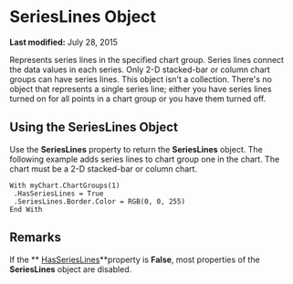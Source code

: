 
# SeriesLines Object

 **Last modified:** July 28, 2015

Represents series lines in the specified chart group. Series lines connect the data values in each series. Only 2-D stacked-bar or column chart groups can have series lines. This object isn't a collection. There's no object that represents a single series line; either you have series lines turned on for all points in a chart group or you have them turned off.

## Using the SeriesLines Object

Use the  **SeriesLines** property to return the **SeriesLines** object. The following example adds series lines to chart group one in the chart. The chart must be a 2-D stacked-bar or column chart.


```
With myChart.ChartGroups(1) 
 .HasSeriesLines = True 
 .SeriesLines.Border.Color = RGB(0, 0, 255) 
End With
```


## Remarks

If the  ** [HasSeriesLines](fd101b78-4499-31bd-1243-47738c1eb00f.md)**property is  **False**, most properties of the  **SeriesLines** object are disabled.

